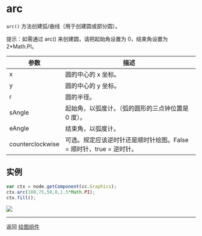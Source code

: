 # arc

`arc()` 方法创建弧/曲线（用于创建圆或部分圆）。

提示：如需通过 arc() 来创建圆，请把起始角设置为 0，结束角设置为 2*Math.PI。

| 参数 |   描述
| -------------- | ----------- |
|x | 圆的中心的 x 坐标。
|y | 圆的中心的 y 坐标。
|r | 圆的半径。
|sAngle | 起始角，以弧度计。（弧的圆形的三点钟位置是 0 度）。
|eAngle | 结束角，以弧度计。
|counterclockwise | 可选。规定应该逆时针还是顺时针绘图。False = 顺时针，true = 逆时针。

## 实例

```javascript
var ctx = node.getComponent(cc.Graphics);
ctx.arc(100,75,50,0,1.5*Math.PI);
ctx.fill();
```

<a href="graphics/arc.png"><img src="graphics/arc.png"></a>

<hr>

返回 [绘图组件](index.md)
